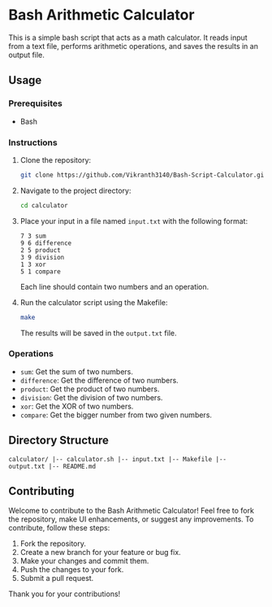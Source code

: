 Bash Arithmetic Calculator
==========================

This is a simple bash script that acts as a math calculator. It reads input from a text file, performs arithmetic operations, and saves the results in an output file.

Usage
-----

### Prerequisites

*   Bash

### Instructions

1.  Clone the repository:

    ```bash
    git clone https://github.com/Vikranth3140/Bash-Script-Calculator.git
    ```

2.  Navigate to the project directory:

    ```bash
    cd calculator
    ```
    
3.  Place your input in a file named `input.txt` with the following format:

    ```plaintext
    7 3 sum
    9 6 difference
    2 5 product
    3 9 division
    1 3 xor
    5 1 compare
    ```
    Each line should contain two numbers and an operation.

4.  Run the calculator script using the Makefile:

    ```bash
    make
    ```

    The results will be saved in the `output.txt` file.


### Operations

*   `sum`: Get the sum of two numbers.
*   `difference`: Get the difference of two numbers.
*   `product`: Get the product of two numbers.
*   `division`: Get the division of two numbers.
*   `xor`: Get the XOR of two numbers.
*   `compare`: Get the bigger number from two given numbers.

Directory Structure
-------------------

    calculator/ |-- calculator.sh |-- input.txt |-- Makefile |-- output.txt |-- README.md

Contributing
------------

Welcome to contribute to the Bash Arithmetic Calculator! Feel free to fork the repository, make UI enhancements, or suggest any improvements. To contribute, follow these steps:

1.  Fork the repository.
2.  Create a new branch for your feature or bug fix.
3.  Make your changes and commit them.
4.  Push the changes to your fork.
5.  Submit a pull request.

Thank you for your contributions!
